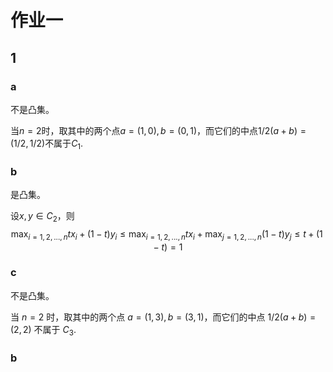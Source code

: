 # 作业一

## 1

### a

不是凸集。

当$n=2$时，取其中的两个点$a=(1,0),b=(0,1)$，而它们的中点$1/2(a+b)=(1/2,1/2)$不属于$C_1$.

### b

是凸集。

设$x,y \in C_2$，则 
$$\max_{i=1,2,...,n}tx_i+(1-t)y_i \leq \max_{i=1,2,...,n}tx_i+\max_{j=1,2,...,n}(1-t)y_j \leq t+(1-t)=1$$

### c

不是凸集。

当 $n=2$ 时，取其中的两个点 $a=(1,3),b=(3,1)$，而它们的中点 $1/2(a+b)=(2,2)$ 不属于 $C_3$.

### b

